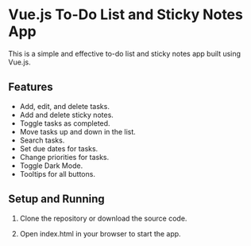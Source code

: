 # Vue.js To-Do List and Sticky Notes App

This is a simple and effective to-do list and sticky notes app built using Vue.js.

## Features

- Add, edit, and delete tasks.
- Add and delete sticky notes.
- Toggle tasks as completed.
- Move tasks up and down in the list.
- Search tasks.
- Set due dates for tasks.
- Change priorities for tasks.
- Toggle Dark Mode.
- Tooltips for all buttons.

## Setup and Running

1. Clone the repository or download the source code.

2. Open index.html in your browser to start the app.
